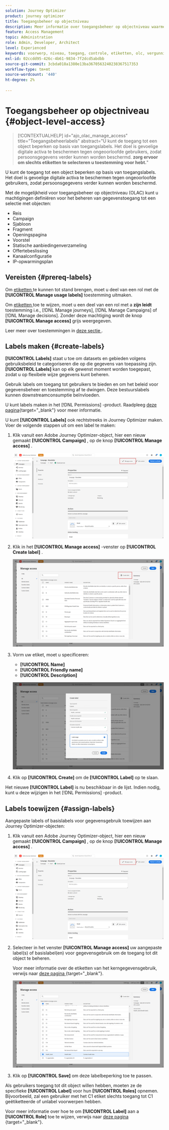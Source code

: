 ```yaml
---
solution: Journey Optimizer
product: journey optimizer
title: Toegangsbeheer op objectniveau
description: Meer informatie over toegangsbeheer op objectniveau waarmee u machtigingen kunt definiëren voor het beheren van gegevenstoegang tot een selectie objecten
feature: Access Management
topic: Administration
role: Admin, Developer, Architect
level: Experienced
keywords: voorwerp, niveau, toegang, controle, etiketten, olc, vergunning
exl-id: 02ccdd95-426c-4b61-9834-7f2dcd5abdbb
source-git-commit: 3cbda018a1380e13ba3670563240238367517353
workflow-type: tm+mt
source-wordcount: '440'
ht-degree: 2%

---
```


# Toegangsbeheer op objectniveau {#object-level-access}

>[!CONTEXTUALHELP]
>id="ajo_olac_manage_access"
>title="Toegangsbeheerlabels"
>abstract="U kunt de toegang tot een object beperken op basis van toegangslabels. Het doel is gevoelige digitale activa te beschermen tegen ongeoorloofde gebruikers, zodat persoonsgegevens verder kunnen worden beschermd. **zorg ervoor om slechts etiketten te selecteren u toestemming voor hebt.**"

U kunt de toegang tot een object beperken op basis van toegangslabels. Het doel is gevoelige digitale activa te beschermen tegen ongeoorloofde gebruikers, zodat persoonsgegevens verder kunnen worden beschermd.

Met de mogelijkheid voor toegangsbeheer op objectniveau (OLAC) kunt u machtigingen definiëren voor het beheren van gegevenstoegang tot een selectie met objecten:

* Reis
* Campaign
* Sjabloon
* Fragment
* Openingspagina
* Voorstel
* Statische aanbiedingenverzameling
* Offertebeslissing
* Kanaalconfiguratie
* IP-opwarmingsplan


## Vereisten {#prereq-labels}

Om [ etiketten ](#create-labels) te kunnen tot stand brengen, moet u deel van een rol met de **[!UICONTROL Manage usage labels]** toestemming uitmaken.

Om [ etiketten ](#assign-labels) toe te wijzen, moet u een deel van een rol met a **zijn leidt** toestemming i.e., [!DNL Manage journeys], [!DNL Manage Campaigns] of [!DNL Manage decisions]. Zonder deze machtiging wordt de knop **[!UICONTROL Manage access]** grijs weergegeven.

Leer meer over toestemmingen in [ deze sectie ](../administration/permissions.md).

## Labels maken {#create-labels}

**[!UICONTROL Labels]** staat u toe om datasets en gebieden volgens gebruiksbeleid te categoriseren die op die gegevens van toepassing zijn. **[!UICONTROL Labels]** kan op elk gewenst moment worden toegepast, zodat u op flexibele wijze gegevens kunt beheren.

Gebruik labels om toegang tot gebruikers te bieden en om het beleid voor gegevensbeheer en toestemming af te dwingen. Deze bestuurslabels kunnen downstreamconsumptie beïnvloeden.

U kunt labels maken in het [!DNL Permissions] -product. Raadpleeg [deze pagina](https://experienceleague.adobe.com/docs/experience-platform/access-control/abac/permissions-ui/labels.html){target="_blank"} voor meer informatie.

U kunt **[!UICONTROL Labels]** ook rechtstreeks in Journey Optimizer maken. Voer de volgende stappen uit om een label te maken:

1. Klik vanuit een Adobe Journey Optimizer-object, hier een nieuw gemaakt **[!UICONTROL Campaign]** , op de knop **[!UICONTROL Manage access]** .

   ![](assets/olac_1.png)

1. Klik in het **[!UICONTROL Manage access]** -venster op **[!UICONTROL Create label]** .

   ![](assets/olac_2.png)

1. Vorm uw etiket, moet u specificeren:
   * **[!UICONTROL Name]**
   * **[!UICONTROL Friendly name]**
   * **[!UICONTROL Description]**

   ![](assets/olac_3.png)

1. Klik op **[!UICONTROL Create]** om de **[!UICONTROL Label]** op te slaan.

Het nieuwe **[!UICONTROL Label]** is nu beschikbaar in de lijst. Indien nodig, kunt u deze wijzigen in het [!DNL Permissions] -product.

## Labels toewijzen {#assign-labels}

Aangepaste labels of basislabels voor gegevensgebruik toewijzen aan Journey Optimizer-objecten:

1. Klik vanuit een Adobe Journey Optimizer-object, hier een nieuw gemaakt **[!UICONTROL Campaign]** , op de knop **[!UICONTROL Manage access]** .

   ![](assets/olac_1.png)

1. Selecteer in het venster **[!UICONTROL Manage access]** uw aangepaste label(s) of basislabel(en) voor gegevensgebruik om de toegang tot dit object te beheren.

   Voor meer informatie over de etiketten van het kerngegevensgebruik, verwijs naar [ deze pagina ](https://experienceleague.adobe.com/docs/experience-platform/data-governance/labels/reference.html){target="_blank"}.

   ![](assets/olac_4.png)

1. Klik op **[!UICONTROL Save]** om deze labelbeperking toe te passen.

Als gebruikers toegang tot dit object willen hebben, moeten ze de specifieke **[!UICONTROL Label]** voor hun **[!UICONTROL Roles]** opnemen.
Bijvoorbeeld, zal een gebruiker met het C1 etiket slechts toegang tot C1 geëtiketteerde of unlabel voorwerpen hebben.

Voor meer informatie over hoe te om **[!UICONTROL Label]** aan a **[!UICONTROL Role]** toe te wijzen, verwijs naar [ deze pagina ](https://experienceleague.adobe.com/docs/experience-platform/access-control/abac/permissions-ui/permissions.html#manage-labels-for-a-role){target="_blank"}.